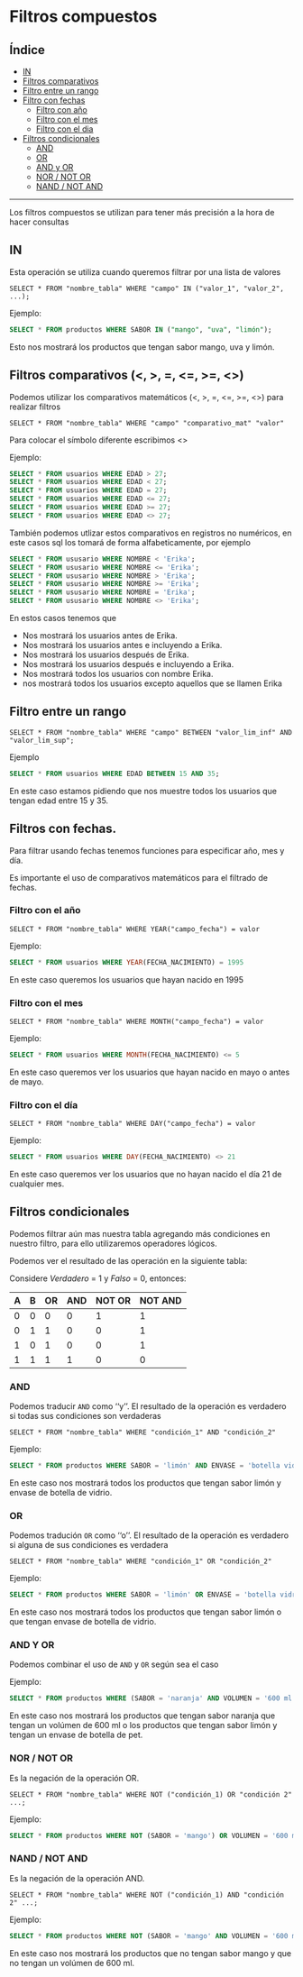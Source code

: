 # Filtros compuestos

## Índice
- [IN](#in)
- [Filtros comparativos](#filtros-comparativos)
- [Filtro entre un rango](#filtro-entre-un-rango)
- [Filtro con fechas](#filtros-con-fechas)
    - [Filtro con año](#filtro-con-el-año)
    - [Filtro con el mes](#filtro-con-el-mes)
    - [Filtro con el dia](#filtro-con-el-día)
- [Filtros condicionales](#filtros-condicionales)
    - [AND](#and)
    - [OR](#or)
    - [AND y OR](#and-y-or)
    - [NOR / NOT OR](#nor--not-or)
    - [NAND / NOT AND](#nand--not-and)
***
Los filtros compuestos se utilizan para tener más precisión a la hora de hacer consultas

## IN 
Esta operación se utiliza cuando queremos filtrar por una lista de valores

`SELECT * FROM "nombre_tabla" WHERE "campo" IN ("valor_1", "valor_2", ...);`

Ejemplo:

```SQL
SELECT * FROM productos WHERE SABOR IN ("mango", "uva", "limón");
```

Esto nos mostrará los productos que tengan sabor mango, uva y limón.

## Filtros comparativos (<, >, =, <=, >=, <>)
Podemos utilizar los comparativos matemáticos (<, >, =, <=, >=, <>) para realizar filtros

`SELECT * FROM "nombre_tabla" WHERE "campo" "comparativo_mat" "valor"`

Para colocar el símbolo diferente escribimos <>

Ejemplo:

```SQL
SELECT * FROM usuarios WHERE EDAD > 27;
SELECT * FROM usuarios WHERE EDAD < 27;
SELECT * FROM usuarios WHERE EDAD = 27;
SELECT * FROM usuarios WHERE EDAD <= 27;
SELECT * FROM usuarios WHERE EDAD >= 27;
SELECT * FROM usuarios WHERE EDAD <> 27;
```

También podemos utlizar estos comparativos en registros no numéricos, en este casos sql los tomará de forma alfabeticamente, por ejemplo

```SQL
SELECT * FROM ususario WHERE NOMBRE < 'Erika';
SELECT * FROM ususario WHERE NOMBRE <= 'Erika';
SELECT * FROM ususario WHERE NOMBRE > 'Erika';
SELECT * FROM ususario WHERE NOMBRE >= 'Erika';
SELECT * FROM ususario WHERE NOMBRE = 'Erika';
SELECT * FROM ususario WHERE NOMBRE <> 'Erika';
```

En estos casos tenemos que 
- Nos mostrará los usuarios antes de Erika.
- Nos mostrará los usuarios antes e incluyendo a Erika.
- Nos mostrará los usuarios después de Erika.
- Nos mostrará los usuarios después e incluyendo a Erika.
- Nos mostrará todos los usuarios con nombre Erika.
- nos mostrará todos los usuarios excepto aquellos que se llamen Erika

## Filtro entre un rango
`SELECT * FROM "nombre_tabla" WHERE "campo" BETWEEN "valor_lim_inf" AND "valor_lim_sup";`

Ejemplo

```SQL
SELECT * FROM usuarios WHERE EDAD BETWEEN 15 AND 35;
```
En este caso estamos pidiendo que nos muestre todos los usuarios que tengan edad entre 15 y 35.

## Filtros con fechas.
Para filtrar usando fechas tenemos funciones para especificar año, mes y día.

Es importante el uso de comparativos matemáticos para el filtrado de fechas.

### Filtro con el año
`SELECT * FROM "nombre_tabla" WHERE YEAR("campo_fecha") = valor`

Ejemplo:

```SQL
SELECT * FROM usuarios WHERE YEAR(FECHA_NACIMIENTO) = 1995
```

En este caso queremos los usuarios que hayan nacido en 1995

### Filtro con el mes
`SELECT * FROM "nombre_tabla" WHERE MONTH("campo_fecha") = valor`

Ejemplo:

```SQL
SELECT * FROM usuarios WHERE MONTH(FECHA_NACIMIENTO) <= 5
```

En este caso queremos ver los usuarios que hayan nacido en mayo o antes de mayo.

### Filtro con el día
`SELECT * FROM "nombre_tabla" WHERE DAY("campo_fecha") = valor`

Ejemplo:

```SQL
SELECT * FROM usuarios WHERE DAY(FECHA_NACIMIENTO) <> 21
```

En este caso queremos ver los usuarios que no hayan nacido el día 21 de cualquier mes.

## Filtros condicionales
Podemos filtrar aún mas nuestra tabla agregando más condiciones en nuestro filtro, para ello utilizaremos operadores lógicos.

Podemos ver el resultado de las operación en la siguiente tabla:

Considere *Verdadero* = 1 y *Falso* = 0, entonces:

| A | B | OR | AND | NOT OR | NOT AND |
| --- | --- | --- | --- | --- | --- |
| 0 | 0 | 0 | 0 | 1 | 1 |
| 0 | 1 | 1 | 0 | 0 | 1 | 
| 1 | 0 | 1 | 0 | 0 | 1 |
| 1 | 1 | 1 | 1 | 0 | 0 |

### AND
Podemos traducir `AND` como ‘‘y’’. El resultado de la operación es verdadero si todas sus condiciones son verdaderas

`SELECT * FROM "nombre_tabla" WHERE "condición_1" AND "condición_2"`

Ejemplo:

```SQL
SELECT * FROM productos WHERE SABOR = 'limón' AND ENVASE = 'botella vidrio';
```

En este caso nos mostrará todos los productos que tengan sabor limón y envase de botella de vidrio.

### OR
Podemos tradución `OR` como ‘‘o’’. El resultado de la operación es verdadero si alguna de sus condiciones es verdadera

`SELECT * FROM "nombre_tabla" WHERE "condición_1" OR "condición_2"`

Ejemplo:

```SQL
SELECT * FROM productos WHERE SABOR = 'limón' OR ENVASE = 'botella vidrio';
```

En este caso nos mostrará todos los productos que tengan sabor limón o que tengan envase de botella de vidrio.

### AND Y OR
Podemos combinar el uso de `AND` y `OR` según sea el caso

Ejemplo:

```SQL
SELECT * FROM productos WHERE (SABOR = 'naranja' AND VOLUMEN = '600 ml') OR (SABOR = 'limón' AND ENVASE = 'botella pet') 
```

En este caso nos mostrará los productos que tengan sabor naranja que tengan un volúmen de 600 ml o los productos que tengan sabor limón y tengan un envase de botella de pet.

### NOR / NOT OR
Es la negación de la operación OR.

`SELECT * FROM "nombre_tabla" WHERE NOT ("condición_1) OR "condición 2" ...;`

Ejemplo:

```SQL
SELECT * FROM productos WHERE NOT (SABOR = 'mango') OR VOLUMEN = '600 ml'
```

### NAND / NOT AND
Es la negación de la operación AND.

`SELECT * FROM "nombre_tabla" WHERE NOT ("condición_1) AND "condición 2" ...;`

Ejemplo: 

```SQL
SELECT * FROM productos WHERE NOT (SABOR = 'mango' AND VOLUMEN = '600 ml')
```

En este caso nos mostrará los productos que no tengan sabor mango y que no tengan un volúmen de 600 ml.
